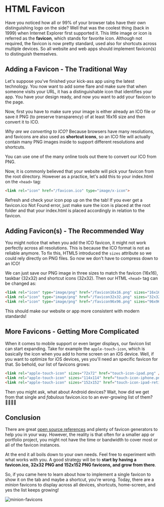 # HTML Favicon

Have you noticed how all or 99% of your browser tabs have their own distinguishing logo on the side? Well that was the coolest thing (back in 1999) when Internet Explorer first supported it. This little image or icon is referred as the **favicon**, which stands for favorite icon. Although not required, the favicon is now pretty standard, used also for shortcuts across multiple devices. So all website and web apps should implement favicon(s) to distinguish themselves. 

## Adding a Favicon - The Traditional Way

Let's suppose you've finished your kick-ass app using the latest technology. You now want to add some flare and make sure that when someone visits your URL, it has a distinguishable icon that identifies your app. You have your design ready, and now you want to add your favicon to the page. 

Now, first you have to make sure your image is either already an ICO file or save it PNG (to preserve transparency) of at least 16x16 size and then convert it to ICO. 

*Why are we converting to ICO*? Because browsers have many resolutions, and favicons are also used as **shortcut icons**, so an ICO file will actually contain many PNG images inside to support different resolutions and shortcuts.

You can use one of the many online tools out there to convert our ICO from PNG. 

Now, it is commonly believed that your website will pick your favicon from the root directory. However as a practice, let's add this to your index.html on the `<head>` tag: 

```html
<link rel="icon" href="/favicon.ico" type="image/x-icon">
```

Refresh and check your icon pop up on the the tab! If you ever get a favicon.ico Not Found error, just make sure the icon is placed at the root folder and that your index.html is placed accordingly in relation to the favicon.

## Adding Favicon(s) - The Recommended Way

You might notice that when you add the ICO favicon, it might not work perfectly across all resolutions. This is because the ICO format is not as reliable anymore. To fix this, HTML5 introduced the `sizes` attribute so we could rely directly on PNG files. So now we don't have to compress down to an ICO! 

We can just save our PNG image in three sizes to match the favicon (16x16), taskbar (32x32) and shortcut icons (32x32). Then our HTML `<head>` tag can be changed as:

```html
<link rel="icon" type="image/png" href="/favicon16x16.png" sizes="16x16">
<link rel="icon" type="image/png" href="/favicon32x32.png" sizes="32x32">
<link rel="icon" type="image/png" href="/favicon96x96.png" sizes="96x96">
```

This should make our website or app more consistent with modern standards! 

## More Favicons - Getting More Complicated

When it comes to mobile support or even larger displays, our favicon list can start expanding. Take for example the `apple-touch-icon`, which is basically the icon when you add to home screen on an iOS device. Well, if you want to optimize for iOS devices, yes you'll need an specific favicon for that. So behold, our list of favicons grows:

```html
<link rel="apple-touch-icon" sizes="72x72" href="touch-icon-ipad.png" />
<link rel="apple-touch-icon" sizes="114x114" href="touch-icon-iphone.png" />
<link rel="apple-touch-icon" sizes="152x152" href="touch-icon-ipad-retina.png" />
```
Then you might ask, what about Android devices? Wait, how did we get from that single and *fabulous* favicon.ico to an ever-growing list of them? 🤦🏻‍♂️😅

## Conclusion

There are great [open source references](https://github.com/audreyfeldroy/favicon-cheat-sheet) and plenty of favicon generators to help you in your way. However, the reality is that often for a smaller app or portfolio project, you might not have the time or bandwidth to cover most or all of the favicon instances. 

At the end it all boils down to your own needs. Feel free to experiment with what works with you. A good strategy will be to **start by having a favicon.ico, 32x32 PNG and 152x152 PNG favicons, and grow from there**.

So, if you came here to learn about how to implement a single favicon to show it on the tab and maybe a shortcut, you're wrong. Today, there are a *minion* favicons to display across all devices, shortcuts, home-screen, and yes the list keeps growing!

![minion-favicons](https://media.giphy.com/media/10S4rk0J10AKlO/giphy.gif)

